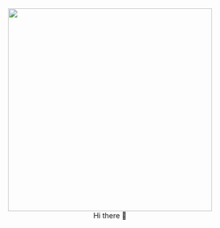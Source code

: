 

 <div id="header" align="center">
<img src="https://media.giphy.com/media/j5hWF2V3RlNGItTkGc/giphy.gif" width="400" />

  
</div>


<div id="header2" align="center" fontsize= px>
  Hi there 👋

</div>

  










<!--
**YusufSeyfeli/YusufSeyfeli** is a ✨ _special_ ✨ repository because its `README.md` (this file) appears on your GitHub profile.

Here are some ideas to get you started:

- 🔭 I’m currently working on ...
- 🌱 I’m currently learning ...
- 👯 I’m looking to collaborate on ...
- 🤔 I’m looking for help with ...
- 💬 Ask me about ...
- 📫 How to reach me: ...
- 😄 Pronouns: ...
- ⚡ Fun fact: ...
-->

